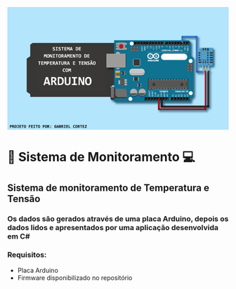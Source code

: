 ![Logo do Projeto](projeto1/imagens/banner.png)


# 📡 Sistema de Monitoramento 💻

## Sistema de monitoramento de Temperatura e Tensão

### Os dados são gerados através de uma placa Arduino, depois os dados lidos e apresentados por uma aplicação desenvolvida em C#

### Requisitos:
- Placa Arduino
- Firmware disponibilizado no repositório
